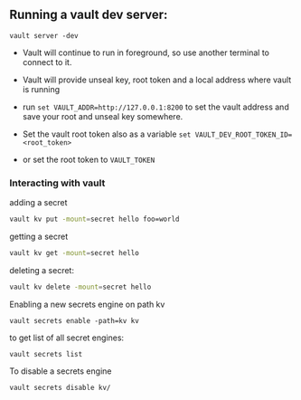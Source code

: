 ## Running a vault dev server:

```
vault server -dev
```

- Vault will continue to run in foreground, so use another terminal to connect to it.
- Vault will provide unseal key, root token and a local address where vault is running 

- run `set VAULT_ADDR=http://127.0.0.1:8200` to set the vault address and save your root and unseal key somewhere.
- Set the vault root token also as a variable `set VAULT_DEV_ROOT_TOKEN_ID=<root_token>`
- or set the root token to `VAULT_TOKEN`

### Interacting with vault
adding a secret
```sh
vault kv put -mount=secret hello foo=world
```

getting a secret
```sh
vault kv get -mount=secret hello
```

deleting a secret:
```sh
vault kv delete -mount=secret hello
```

Enabling a new secrets engine on path kv
```
vault secrets enable -path=kv kv
```

to get list of all secret engines:

```
vault secrets list
```

To disable a secrets engine
```sh
vault secrets disable kv/
```